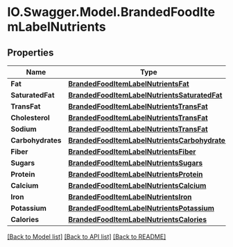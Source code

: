 # IO.Swagger.Model.BrandedFoodItemLabelNutrients
## Properties

Name | Type | Description | Notes
------------ | ------------- | ------------- | -------------
**Fat** | [**BrandedFoodItemLabelNutrientsFat**](BrandedFoodItemLabelNutrientsFat.md) |  | [optional] 
**SaturatedFat** | [**BrandedFoodItemLabelNutrientsSaturatedFat**](BrandedFoodItemLabelNutrientsSaturatedFat.md) |  | [optional] 
**TransFat** | [**BrandedFoodItemLabelNutrientsTransFat**](BrandedFoodItemLabelNutrientsTransFat.md) |  | [optional] 
**Cholesterol** | [**BrandedFoodItemLabelNutrientsTransFat**](BrandedFoodItemLabelNutrientsTransFat.md) |  | [optional] 
**Sodium** | [**BrandedFoodItemLabelNutrientsTransFat**](BrandedFoodItemLabelNutrientsTransFat.md) |  | [optional] 
**Carbohydrates** | [**BrandedFoodItemLabelNutrientsCarbohydrates**](BrandedFoodItemLabelNutrientsCarbohydrates.md) |  | [optional] 
**Fiber** | [**BrandedFoodItemLabelNutrientsFiber**](BrandedFoodItemLabelNutrientsFiber.md) |  | [optional] 
**Sugars** | [**BrandedFoodItemLabelNutrientsSugars**](BrandedFoodItemLabelNutrientsSugars.md) |  | [optional] 
**Protein** | [**BrandedFoodItemLabelNutrientsProtein**](BrandedFoodItemLabelNutrientsProtein.md) |  | [optional] 
**Calcium** | [**BrandedFoodItemLabelNutrientsCalcium**](BrandedFoodItemLabelNutrientsCalcium.md) |  | [optional] 
**Iron** | [**BrandedFoodItemLabelNutrientsIron**](BrandedFoodItemLabelNutrientsIron.md) |  | [optional] 
**Potassium** | [**BrandedFoodItemLabelNutrientsPotassium**](BrandedFoodItemLabelNutrientsPotassium.md) |  | [optional] 
**Calories** | [**BrandedFoodItemLabelNutrientsCalories**](BrandedFoodItemLabelNutrientsCalories.md) |  | [optional] 

[[Back to Model list]](../README.md#documentation-for-models) [[Back to API list]](../README.md#documentation-for-api-endpoints) [[Back to README]](../README.md)

